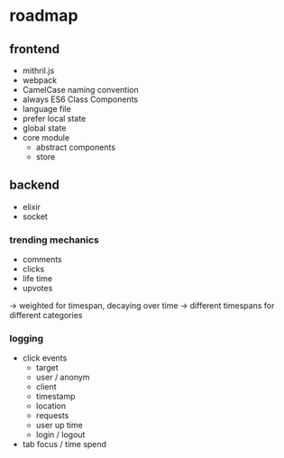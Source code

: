 # roadmap

## frontend

- mithril.js
- webpack
- CamelCase naming convention
- always ES6 Class Components
- language file
- prefer local state
- global state
- core module
  - abstract components
  - store

## backend

- elixir
- socket

### trending mechanics

- comments
- clicks
- life time
- upvotes

-> weighted for timespan, decaying over time
-> different timespans for different categories

### logging

- click events
  - target
  - user / anonym
  - client
  - timestamp
  - location
  - requests
  - user up time
  - login / logout
- tab focus / time spend
